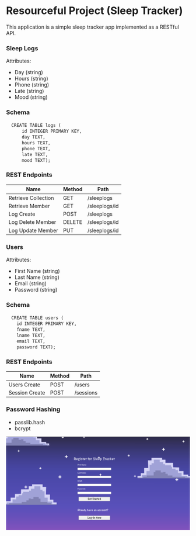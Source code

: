 # Resourceful Project (Sleep Tracker)
This application is a simple sleep tracker app implemented as a RESTful API. 

### Sleep Logs
Attributes:
* Day (string)
* Hours (string)
* Phone (string)
* Late (string)
* Mood (string)

### Schema
```
  CREATE TABLE logs (
      id INTEGER PRIMARY KEY,
      day TEXT,
      hours TEXT,
      phone TEXT,
      late TEXT,
      mood TEXT);
```

### REST Endpoints
Name | Method | Path
---- | ------ | -----
Retrieve Collection | GET | /sleeplogs
Retrieve Member | GET | /sleeplogs/id
Log Create | POST | /sleeplogs
Log Delete Member | DELETE | /sleeplogs/id
Log Update Member | PUT | /sleeplogs/id

### Users
Attributes:
* First Name (string)
* Last Name (string)
* Email (string)
* Password (string)

### Schema
```
  CREATE TABLE users (
    id INTEGER PRIMARY KEY,
    fname TEXT,
    lname TEXT,
    email TEXT,
    password TEXT);
```

### REST Endpoints
Name | Method | Path
---- | ------ | -----
Users Create | POST | /users
Session Create | POST | /sessions

### Password Hashing
* passlib.hash
* bcrypt


<img src="client/Screen Shot 2021-05-06 at 9.50.44 PM.png"/>
